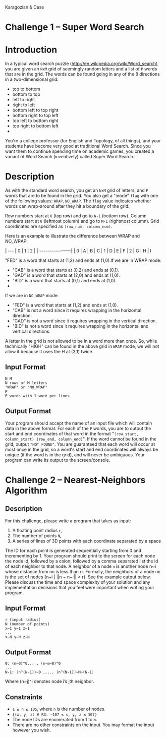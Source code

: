 Karagozian & Case


Challenge 1 – Super Word Search
=====

Introduction
===

In a typical word search puzzle (http://en.wikipedia.org/wiki/Word_search), you are given an `NxM` grid of
seemingly random letters and a list of `P` words that are in the grid. The words can be found going in any of the
8 directions in a two-dimensional grid:

- top to bottom
- bottom to top
- left to right
- right to left
- bottom left to top right
- bottom right to top left
- top left to bottom right
- top right to bottom left
- 
You're a college professor (for English and Topology, of all things), and your students have become very good
at traditional Word Search. Since you want them to continue spending time on academic games, you created a
variant of Word Search (inventively) called Super Word Search.

Description
===

As with the standard word search, you get an `NxM` grid of letters, and `P` words that are to be found in the grid.
You also get a "mode" `flag` with one of the following values: `WRAP`, `NO_WRAP`. The `flag` value indicates
whether words can wrap-around after they hit a boundary of the grid.

Row numbers start at `0` (top row) and go to `N-1` (bottom row). Column numbers start at `0` (leftmost column) and
go to `M-1` (rightmost column). Grid coordinates are specified as `(row_num, column_num)`.

Here is an example to illustrate the difference between WRAP and NO_WRAP:

| --- | 0 | 1 | 2 |
| ----------------|
| 0 | A | B | C
| 1 | D | E | F
| 2 | G | H | I

"FED" is a word that starts at (1,2) and ends at (1,0).If we are in WRAP mode:
- "CAB" is a word that starts at (0,2) and ends at (0,1).
- "GAD" is a word that starts at (2,0) and ends at (1,0).
- "BID" is a word that starts at (0,1) and ends at (1,0).
- 
If we are in `NO_WRAP` mode:
- "FED" is a word that starts at (1,2) and ends at (1,0).
- "CAB" is not a word since it requires wrapping in the horizontal direction.
- "GAD" is not a word since it requires wrapping in the vertical direction.
- "BID" is not a word since it requires wrapping in the horizontal and vertical directions.

A letter in the grid is not allowed to be in a word more than once. So, while technically "HIGH" can be found in
the above grid in `WRAP` mode, we will not allow it because it uses the H at (2,1) twice.

Input Format
-----

    N M
    N rows of M letters
    "WRAP" or "NO_WRAP"
    P
    P words with 1 word per lines

Output Format
-----

Your program should accept the name of an input file which will contain data in the above format.
For each of the `P` words, you are to output the start and end coordinates of that word in the format "`(row_start,
column_start) (row_end, column_end)`". If the word cannot be found in the grid, output `"NOT FOUND"`.
You are guaranteed that each word will occur at most once in the grid, so a word's start and end coordinates
will always be unique (if the word is in the grid), and will never be ambiguous.
Your program can write its output to the screen/console.


Challenge 2 – Nearest-Neighbors Algorithm
====

Description
----

For this challenge, please write a program that takes as input:

1. A floating point radius `r`,
2. The number of points `N`,
3. A series of lines of 3D points with each coordinate separated by a space

The ID for each point is generated sequentially starting from 0 and incrementing by 1. Your program should
print to the screen for each node the node id, followed by a colon, followed by a comma separated list the id of
each neighbor to that node. A neighbor of a node `n` is another node n~i whose distance from nn is less than rr.
Formally, the neighbors of a node nn is the set of nodes {n~i | ||n − n~i|| < r}. See the example output below.
Please discuss the time and space complexity of your solution and any implementation decisions that you feel
were important when writing your program.

Input Format
---

    r (input radius)
    N (number of points)
    x~1 y~1 z~1
    ...
    x~N y~N z~N
    
Output Format
----

    0: (n~0)^0... , (n~m~0)^0
    ...
    N-1: (n^(N-1))~0 ,..., (n^(N-1))~M~(N-1)
    
Where (n~j)^i denotes node i’s jth neighbor.

Constraints
----

- `1 ≤ n ≤ 105`, where `n` is the number of nodes.
- `{(x, y, z) ∈ R3: −107 ≤ x, y, z ≤ 107}`
- The node IDs are enumerated from 1 to `n`.
- There are no other constraints on the input. You may format the input however you wish.
